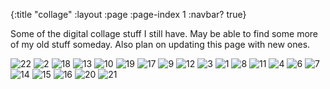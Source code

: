 {:title "collage"
 :layout :page
 :page-index 1
 :navbar? true}

Some of the digital collage stuff I still have. May be able to find some more of my old stuff someday. Also plan on updating this page with new ones.


![22](/img/collage/greaze.png)
![2](/img/collage/a77PlrN.png)
![18](img/collage/c4.jpeg)
![13](/img/collage/stuffed.png)
![10](/img/collage/kodak.png)
![19](img/collage/c2.jpeg)
![17](img/collage/c1.jpeg)
![9](/img/collage/K0U73V6.png)
![12](/img/collage/sick.png)
![3](/img/collage/AaqgPUT.png)
![1](/img/collage/25MhGXa.png)
![8](/img/collage/image3.png)
![11](/img/collage/PTQvC1hh.jpg)
![4](/img/collage/css.png)
![6](/img/collage/IhM2bsSh.jpg)
![7](/img/collage/image2.png)
![14](/img/collage/warf.png)
![15](/img/collage/publicint.png)
![16](/img/collage/fishin.png)
![20](/img/collage/c3.jpeg)
![21](/img/collage/c5.jpeg)
